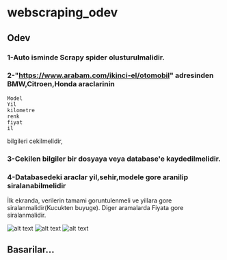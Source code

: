 # webscraping_odev

## Odev 

### 1-Auto isminde Scrapy spider olusturulmalidir.

### 2-"https://www.arabam.com/ikinci-el/otomobil" adresinden BMW,Citroen,Honda araclarinin 
	Model
	Yil
	kilometre 
	renk
	fiyat
	il
bilgileri cekilmelidir,
### 3-Cekilen bilgiler bir dosyaya veya database'e kaydedilmelidir.
### 4-Databasedeki araclar yil,sehir,modele gore aranilip siralanabilmelidir
İlk ekranda, verilerin tamami goruntulenmeli ve yillara gore siralanmalidir(Kucukten buyuge).
Diger aramalarda Fiyata gore siralanmalidir.

![alt text](https://github.com/pycoders-nl/Class4-Webscraping-Week14/blob/main/1.jpg)
![alt text](https://github.com/pycoders-nl/Class4-Webscraping-Week14/blob/main/2.jpg)
![alt text](https://github.com/pycoders-nl/Class4-Webscraping-Week14/blob/main/3.jpg)

## Basarilar...
